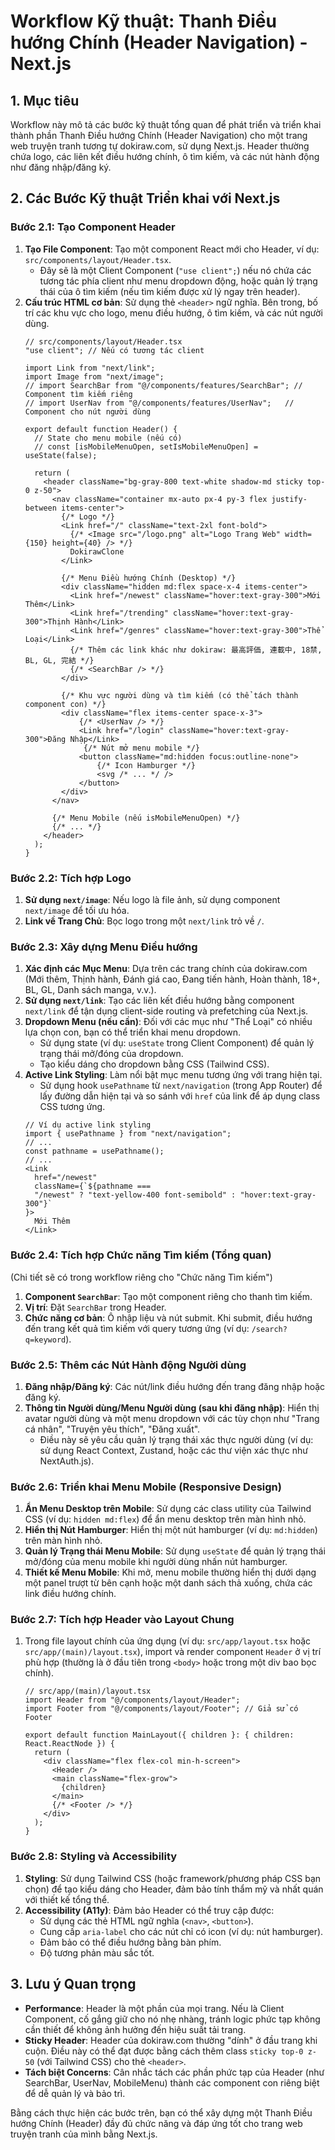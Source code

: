 # Workflow Kỹ thuật: Thanh Điều hướng Chính (Header Navigation) - Next.js

## 1. Mục tiêu

Workflow này mô tả các bước kỹ thuật tổng quan để phát triển và triển khai thành phần Thanh Điều hướng Chính (Header Navigation) cho một trang web truyện tranh tương tự dokiraw.com, sử dụng Next.js. Header thường chứa logo, các liên kết điều hướng chính, ô tìm kiếm, và các nút hành động như đăng nhập/đăng ký.

## 2. Các Bước Kỹ thuật Triển khai với Next.js

### Bước 2.1: Tạo Component Header

1.  **Tạo File Component**: Tạo một component React mới cho Header, ví dụ: `src/components/layout/Header.tsx`.
    *   Đây sẽ là một Client Component (`"use client";`) nếu nó chứa các tương tác phía client như menu dropdown động, hoặc quản lý trạng thái của ô tìm kiếm (nếu tìm kiếm được xử lý ngay trên header).
2.  **Cấu trúc HTML cơ bản**: Sử dụng thẻ `<header>` ngữ nghĩa. Bên trong, bố trí các khu vực cho logo, menu điều hướng, ô tìm kiếm, và các nút người dùng.
    ```tsx
    // src/components/layout/Header.tsx
    "use client"; // Nếu có tương tác client

    import Link from "next/link";
    import Image from "next/image";
    // import SearchBar from "@/components/features/SearchBar"; // Component tìm kiếm riêng
    // import UserNav from "@/components/features/UserNav";   // Component cho nút người dùng

    export default function Header() {
      // State cho menu mobile (nếu có)
      // const [isMobileMenuOpen, setIsMobileMenuOpen] = useState(false);

      return (
        <header className="bg-gray-800 text-white shadow-md sticky top-0 z-50">
          <nav className="container mx-auto px-4 py-3 flex justify-between items-center">
            {/* Logo */}
            <Link href="/" className="text-2xl font-bold">
              {/* <Image src="/logo.png" alt="Logo Trang Web" width={150} height={40} /> */}
              DokirawClone
            </Link>

            {/* Menu Điều hướng Chính (Desktop) */}
            <div className="hidden md:flex space-x-4 items-center">
              <Link href="/newest" className="hover:text-gray-300">Mới Thêm</Link>
              <Link href="/trending" className="hover:text-gray-300">Thịnh Hành</Link>
              <Link href="/genres" className="hover:text-gray-300">Thể Loại</Link>
              {/* Thêm các link khác như dokiraw: 最高評価, 連載中, 18禁, BL, GL, 完結 */}
              {/* <SearchBar /> */}
            </div>
            
            {/* Khu vực người dùng và tìm kiếm (có thể tách thành component con) */}
            <div className="flex items-center space-x-3">
                {/* <UserNav /> */}
                <Link href="/login" className="hover:text-gray-300">Đăng Nhập</Link>
                 {/* Nút mở menu mobile */}
                <button className="md:hidden focus:outline-none">
                    {/* Icon Hamburger */}
                    <svg /* ... */ />
                </button>
            </div>
          </nav>

          {/* Menu Mobile (nếu isMobileMenuOpen) */}
          {/* ... */}
        </header>
      );
    }
    ```

### Bước 2.2: Tích hợp Logo

1.  **Sử dụng `next/image`**: Nếu logo là file ảnh, sử dụng component `next/image` để tối ưu hóa.
2.  **Link về Trang Chủ**: Bọc logo trong một `next/link` trỏ về `/`.

### Bước 2.3: Xây dựng Menu Điều hướng

1.  **Xác định các Mục Menu**: Dựa trên các trang chính của dokiraw.com (Mới thêm, Thịnh hành, Đánh giá cao, Đang tiến hành, Hoàn thành, 18+, BL, GL, Danh sách manga, v.v.).
2.  **Sử dụng `next/link`**: Tạo các liên kết điều hướng bằng component `next/link` để tận dụng client-side routing và prefetching của Next.js.
3.  **Dropdown Menu (nếu cần)**: Đối với các mục như "Thể Loại" có nhiều lựa chọn con, bạn có thể triển khai menu dropdown.
    *   Sử dụng state (ví dụ: `useState` trong Client Component) để quản lý trạng thái mở/đóng của dropdown.
    *   Tạo kiểu dáng cho dropdown bằng CSS (Tailwind CSS).
4.  **Active Link Styling**: Làm nổi bật mục menu tương ứng với trang hiện tại.
    *   Sử dụng hook `usePathname` từ `next/navigation` (trong App Router) để lấy đường dẫn hiện tại và so sánh với `href` của link để áp dụng class CSS tương ứng.
    ```tsx
    // Ví dụ active link styling
    import { usePathname } from "next/navigation";
    // ...
    const pathname = usePathname();
    // ...
    <Link 
      href="/newest"
      className={`${pathname === 
      "/newest" ? "text-yellow-400 font-semibold" : "hover:text-gray-300"}`
    }>
      Mới Thêm
    </Link>
    ```

### Bước 2.4: Tích hợp Chức năng Tìm kiếm (Tổng quan)

(Chi tiết sẽ có trong workflow riêng cho "Chức năng Tìm kiếm")

1.  **Component `SearchBar`**: Tạo một component riêng cho thanh tìm kiếm.
2.  **Vị trí**: Đặt `SearchBar` trong Header.
3.  **Chức năng cơ bản**: Ô nhập liệu và nút submit. Khi submit, điều hướng đến trang kết quả tìm kiếm với query tương ứng (ví dụ: `/search?q=keyword`).

### Bước 2.5: Thêm các Nút Hành động Người dùng

1.  **Đăng nhập/Đăng ký**: Các nút/link điều hướng đến trang đăng nhập hoặc đăng ký.
2.  **Thông tin Người dùng/Menu Người dùng (sau khi đăng nhập)**: Hiển thị avatar người dùng và một menu dropdown với các tùy chọn như "Trang cá nhân", "Truyện yêu thích", "Đăng xuất".
    *   Điều này sẽ yêu cầu quản lý trạng thái xác thực người dùng (ví dụ: sử dụng React Context, Zustand, hoặc các thư viện xác thực như NextAuth.js).

### Bước 2.6: Triển khai Menu Mobile (Responsive Design)

1.  **Ẩn Menu Desktop trên Mobile**: Sử dụng các class utility của Tailwind CSS (ví dụ: `hidden md:flex`) để ẩn menu desktop trên màn hình nhỏ.
2.  **Hiển thị Nút Hamburger**: Hiển thị một nút hamburger (ví dụ: `md:hidden`) trên màn hình nhỏ.
3.  **Quản lý Trạng thái Menu Mobile**: Sử dụng `useState` để quản lý trạng thái mở/đóng của menu mobile khi người dùng nhấn nút hamburger.
4.  **Thiết kế Menu Mobile**: Khi mở, menu mobile thường hiển thị dưới dạng một panel trượt từ bên cạnh hoặc một danh sách thả xuống, chứa các link điều hướng chính.

### Bước 2.7: Tích hợp Header vào Layout Chung

1.  Trong file layout chính của ứng dụng (ví dụ: `src/app/layout.tsx` hoặc `src/app/(main)/layout.tsx`), import và render component `Header` ở vị trí phù hợp (thường là ở đầu tiên trong `<body>` hoặc trong một div bao bọc chính).
    ```tsx
    // src/app/(main)/layout.tsx
    import Header from "@/components/layout/Header";
    import Footer from "@/components/layout/Footer"; // Giả sử có Footer

    export default function MainLayout({ children }: { children: React.ReactNode }) {
      return (
        <div className="flex flex-col min-h-screen">
          <Header />
          <main className="flex-grow">
            {children}
          </main>
          {/* <Footer /> */}
        </div>
      );
    }
    ```

### Bước 2.8: Styling và Accessibility

1.  **Styling**: Sử dụng Tailwind CSS (hoặc framework/phương pháp CSS bạn chọn) để tạo kiểu dáng cho Header, đảm bảo tính thẩm mỹ và nhất quán với thiết kế tổng thể.
2.  **Accessibility (A11y)**: Đảm bảo Header có thể truy cập được:
    *   Sử dụng các thẻ HTML ngữ nghĩa (`<nav>`, `<button>`).
    *   Cung cấp `aria-label` cho các nút chỉ có icon (ví dụ: nút hamburger).
    *   Đảm bảo có thể điều hướng bằng bàn phím.
    *   Độ tương phản màu sắc tốt.

## 3. Lưu ý Quan trọng

*   **Performance**: Header là một phần của mọi trang. Nếu là Client Component, cố gắng giữ cho nó nhẹ nhàng, tránh logic phức tạp không cần thiết để không ảnh hưởng đến hiệu suất tải trang.
*   **Sticky Header**: Header của dokiraw.com thường "dính" ở đầu trang khi cuộn. Điều này có thể đạt được bằng cách thêm class `sticky top-0 z-50` (với Tailwind CSS) cho thẻ `<header>`.
*   **Tách biệt Concerns**: Cân nhắc tách các phần phức tạp của Header (như SearchBar, UserNav, MobileMenu) thành các component con riêng biệt để dễ quản lý và bảo trì.

Bằng cách thực hiện các bước trên, bạn có thể xây dựng một Thanh Điều hướng Chính (Header) đầy đủ chức năng và đáp ứng tốt cho trang web truyện tranh của mình bằng Next.js.

